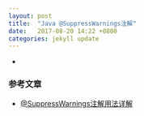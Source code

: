 ```yaml
---
layout: post
title:  "Java @SuppressWarnings注解"
date:   2017-08-20 14:22 +0800
categories: jekyll update
---
```


* 

### 参考文章
* [@SuppressWarnings注解用法详解](https://blog.csdn.net/Sysware_Carol/article/details/52100580)